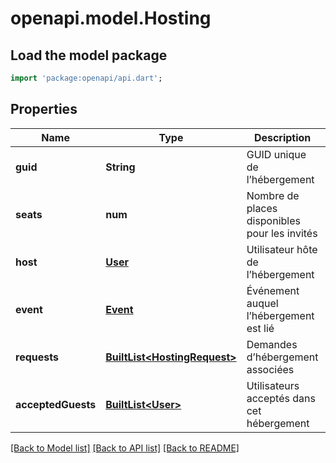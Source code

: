 # openapi.model.Hosting

## Load the model package
```dart
import 'package:openapi/api.dart';
```

## Properties
Name | Type | Description | Notes
------------ | ------------- | ------------- | -------------
**guid** | **String** | GUID unique de l’hébergement | 
**seats** | **num** | Nombre de places disponibles pour les invités | 
**host** | [**User**](User.md) | Utilisateur hôte de l’hébergement | 
**event** | [**Event**](Event.md) | Événement auquel l’hébergement est lié | 
**requests** | [**BuiltList&lt;HostingRequest&gt;**](HostingRequest.md) | Demandes d’hébergement associées | 
**acceptedGuests** | [**BuiltList&lt;User&gt;**](User.md) | Utilisateurs acceptés dans cet hébergement | 

[[Back to Model list]](../README.md#documentation-for-models) [[Back to API list]](../README.md#documentation-for-api-endpoints) [[Back to README]](../README.md)


